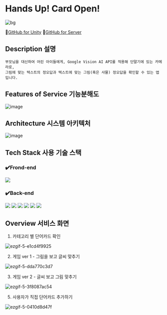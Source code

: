 # Hands Up! Card Open! 
![bg](https://github.com/sleesm/HandsUpForUnity/assets/60386794/b047686d-f85e-41f2-aaf8-ff3896abfd70)

👀[GitHub for Unity](https://github.com/sleesm/HandsUpForUnity.git) 👀[GitHub for Server](https://github.com/sleesm/HandsUpForServer)

## Description 설명
```
부모님을 대신하여 어린 아이들에게, Google Vision AI API를 적용해 단말기에 있는 카메라로,
그림에 맞는 텍스트의 정오답과 텍스트에 맞는 그림(혹은 사물) 정오답을 확인할 수 있는 앱입니다.
```
## Features of Service 기능분해도
![image](https://github.com/sleesm/HandsUpForUnity/assets/60386794/991b6bd7-0691-404c-9f25-9fa6f1a3fe16)



## Architecture 시스템 아키텍처
![image](https://github.com/sleesm/HandsUpForUnity/assets/60386794/14b59f42-9144-443b-880c-c945a718b48f)

## Tech Stack 사용 기술 스택
### ✔️Frond-end

<img src="https://img.shields.io/badge/Unity-black?style=for-the-badge&logo=unity&logoColor=white">

### ✔️Back-end

<img src="https://img.shields.io/badge/NodeJS-339933?style=for-the-badge&logo=nodedotjs&logoColor=white"> <img src="https://img.shields.io/badge/mysql-4479A1?style=for-the-badge&logo=mysql&logoColor=white"> <img src="https://img.shields.io/badge/GCP-4285F4?style=for-the-badge&logo=googlecloud&logoColor=white"> <img src="https://img.shields.io/badge/docker-2496ED?style=for-the-badge&logo=docker&logoColor=white"> <img src="https://img.shields.io/badge/Jenkins-D24939?style=for-the-badge&logo=jenkins&logoColor=white"> <img src="https://img.shields.io/badge/kubernetes-326CE5?style=for-the-badge&logo=kubernetes&logoColor=white">

## Overview 서비스 화면
1. 카테고리 별 단어카드 확인

![ezgif-5-e1cd4f9925](https://github.com/sleesm/HandsUpForUnity/assets/60386794/6aa4fcaa-a22d-448a-b92e-8e111432e4c3)

2. 게임 ver 1 - 그림을 보고 글씨 맞추기

![ezgif-5-dda770c3d7](https://github.com/sleesm/HandsUpForUnity/assets/60386794/e72a805c-3b81-4ea8-94a3-e32f40be45f7)

3. 게임 ver 2 - 글씨 보고 그림 맞추기

![ezgif-5-3f8087ac54](https://github.com/sleesm/HandsUpForUnity/assets/60386794/a61cf33d-4ead-442b-8655-123fd1d9bf8b)

5. 사용자가 직접 단어카드 추가하기

![ezgif-5-0410d8d47f](https://github.com/sleesm/HandsUpForUnity/assets/60386794/97ea8c8b-9e4d-49bc-8292-3d0cf7f01b80)
